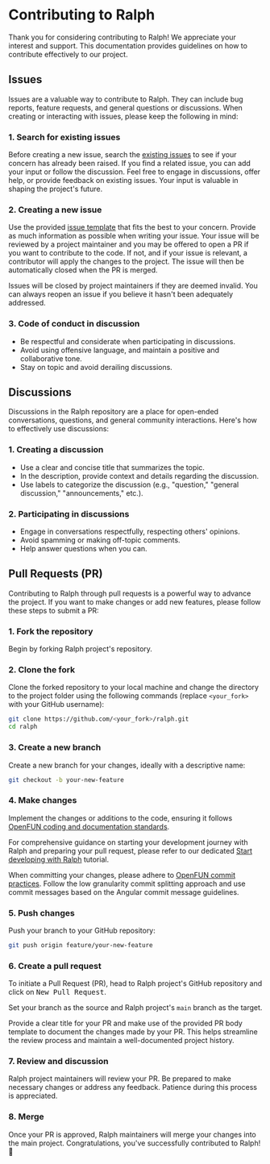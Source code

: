 # Contributing to Ralph

Thank you for considering contributing to Ralph! We appreciate your interest and support. This documentation provides guidelines on how to contribute effectively to our project.

## Issues

Issues are a valuable way to contribute to Ralph. They can include bug reports, feature requests, and general questions or discussions. When creating or interacting with issues, please keep the following in mind:

### 1. Search for existing issues

Before creating a new issue, search the [existing issues](https://github.com/openfun/ralph/issues) to see if your concern has already been raised. 
If you find a related issue, you can add your input or follow the discussion.
Feel free to engage in discussions, offer help, or provide feedback on existing issues.
Your input is valuable in shaping the project's future.

### 2. Creating a new issue

Use the provided [issue template](https://github.com/openfun/ralph/issues/new/choose) that fits the best to your concern.
Provide as much information as possible when writing your issue.
Your issue will be reviewed by a project maintainer and you may be offered to open a PR if you want to contribute to the code.
If not, and if your issue is relevant, a contributor will apply the changes to the project. 
The issue will then be automatically closed when the PR is merged.

Issues will be closed by project maintainers if they are deemed invalid. 
You can always reopen an issue if you believe it hasn't been adequately addressed.

### 3. Code of conduct in discussion

- Be respectful and considerate when participating in discussions.
- Avoid using offensive language, and maintain a positive and collaborative tone.
- Stay on topic and avoid derailing discussions.

## Discussions

Discussions in the Ralph repository are a place for open-ended conversations, questions, and general community interactions. Here's how to effectively use discussions:

### 1. Creating a discussion

- Use a clear and concise title that summarizes the topic.
- In the description, provide context and details regarding the discussion.
- Use labels to categorize the discussion (e.g., "question," "general discussion," "announcements," etc.).

### 2. Participating in discussions

- Engage in conversations respectfully, respecting others' opinions.
- Avoid spamming or making off-topic comments.
- Help answer questions when you can.

## Pull Requests (PR)

Contributing to Ralph through pull requests is a powerful way to advance the project. 
If you want to make changes or add new features, please follow these steps to submit a PR:

### 1. Fork the repository

Begin by forking Ralph project's repository. 

### 2. Clone the fork

Clone the forked repository to your local machine and change the directory to the project folder using the following commands (replace `<your_fork>` with your GitHub username):

```bash
git clone https://github.com/<your_fork>/ralph.git
cd ralph
```

### 3. Create a new branch

Create a new branch for your changes, ideally with a descriptive name:

```bash
git checkout -b your-new-feature
```

### 4. Make changes 

Implement the changes or additions to the code, ensuring it follows [OpenFUN coding and documentation standards](https://handbook.openfun.fr/python).

For comprehensive guidance on starting your development journey with Ralph and preparing your pull request, please refer to our dedicated [Start developing with Ralph](./tutorials/development_guide.md) tutorial.

When committing your changes, please adhere to [OpenFUN commit practices](https://handbook.openfun.fr/git#git-conventions). 
Follow the low granularity commit splitting approach and use commit messages based on the Angular commit message guidelines. 

### 5. Push changes

Push your branch to your GitHub repository:

```bash
git push origin feature/your-new-feature
```

### 6. Create a pull request

To initiate a Pull Request (PR), head to Ralph project's GitHub repository and click on <kbd>New Pull Request</kbd>.

Set your branch as the source and Ralph project's `main` branch as the target.

Provide a clear title for your PR and make use of the provided PR body template to document the changes made by your PR.
This helps streamline the review process and maintain a well-documented project history.

### 7. Review and discussion

Ralph project maintainers will review your PR. 
Be prepared to make necessary changes or address any feedback. 
Patience during this process is appreciated.

### 8. Merge

Once your PR is approved, Ralph maintainers will merge your changes into the main project. 
Congratulations, you've successfully contributed to Ralph! 🎉
